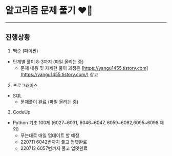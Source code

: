 # 알고리즘 문제 풀기 ❤️‍🔥
---

진행상황
---
1. 백준 (파이썬)
* 단계별 풀이 8-3까지 (파일 올리는 중)
  * 문제 내용 및 자세한 풀이 과정은 [https://yangu1455.tistory.com](https://yangu1455.tistory.com/) 참고

2. 프로그래머스
* SQL
  * 문제풀이 완료 (파일 올리는 중)

3. CodeUp
* Python 기초 100제 
  (6027\~6031, 6046\~6047, 6059\~6062,6095\~6098 제외)
  * 푸는대로 매일 업데이트 할 예정
  * 220711 6042번까지 풀고 업뎃완료
  * 220712 6057번까지 풀고 업뎃완료